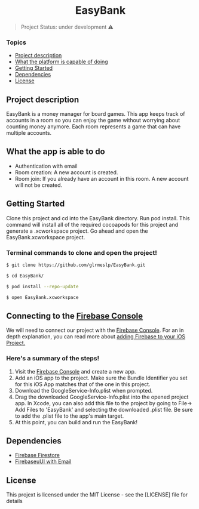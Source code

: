 <h1 align="center"> EasyBank </h1>

> Project Status: under development :warning:

### Topics
  * [Project description](#project-description)
  * [What the platform is capable of doing](#what-the-app-is-able-to-do)
  * [Getting Started](#getting-started)
  * [Dependencies](#dependencies)
  * [License](#license)
  
## Project description

EasyBank is a money manager for board games. This app keeps track of accounts in a room so you can enjoy the game without worrying about counting money anymore. 
Each room represents a game that can have multiple accounts.

## What the app is able to do

- Authentication with email
- Room creation: A new account is created.
- Room join: If you already have an account in this room. A new account will not be created.

## Getting Started 

Clone this project and cd into the EasyBank directory. Run pod install. This command will install all of the required cocoapods for this project and generate a .xcworkspace project. 
Go ahead and open the EasyBank.xcworkspace project.

### Terminal commands to clone and open the project!

```bash
$ git clone https://github.com/glrmeslp/EasyBank.git

$ cd EasyBank/

$ pod install --repo-update

$ open EasyBank.xcworkspace
```
## Connecting to the [Firebase Console](https://console.firebase.google.com/)

We will need to connect our project with the [Firebase Console](https://console.firebase.google.com/). For an in depth explanation, you can read more about [adding Firebase to your iOS Project.](https://firebase.google.com/docs/ios/setup)

### Here's a summary of the steps!

1. Visit the [Firebase Console](https://console.firebase.google.com/) and create a new app.
2. Add an iOS app to the project. Make sure the Bundle Identifier you set for this iOS App matches that of the one in this project.
3. Download the GoogleService-Info.plist when prompted.
4. Drag the downloaded GoogleService-Info.plist into the opened project app. In Xcode, you can also add this file to the project by going to File-> Add Files to 'EasyBank' and selecting the downloaded .plist file. Be sure to add the .plist file to the app's main target.
5. At this point, you can build and run the EasyBank!


## Dependencies

- [Firebase Firestore](https://firebase.google.com/docs/firestore)
- [FirebaseuUI with Email](https://firebase.google.com/docs/auth/ios/firebaseui)

## License

This projext is licensed under the MIT License - see the [LICENSE] file for details



